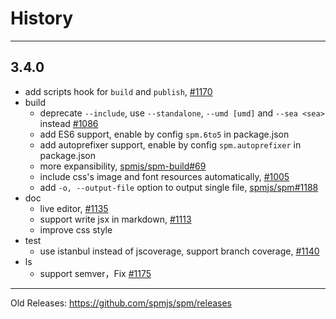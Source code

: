 # History

---

## 3.4.0

- add scripts hook for `build` and `publish`, [#1170](https://github.com/spmjs/spm/pull/1170)
- build
  - deprecate `--include`, use `--standalone`, `--umd [umd]` and `--sea <sea>` instead [#1086](https://github.com/spmjs/spm/issues/1086)
  - add ES6 support, enable by config `spm.6to5` in package.json
  - add autoprefixer support, enable by config `spm.autoprefixer` in package.json
  - more expansibility, [spmjs/spm-build#69](https://github.com/spmjs/spm-build/pull/69)
  - include css's image and font resources automatically, [#1005](https://github.com/spmjs/spm/issues/1005)
  - add `-o, --output-file` option to output single file, [spmjs/spm#1188](https://github.com/spmjs/spm/issues/1188)
- doc
  - live editor, [#1135](https://github.com/spmjs/spm/pull/1135)
  - support write jsx in markdown, [#1113](https://github.com/spmjs/spm/issues/1113)
  - improve css style
- test
  - use istanbul instead of jscoverage, support branch coverage, [#1140](https://github.com/spmjs/spm/pull/1140)
- ls
  - support semver，Fix [#1175](https://github.com/spmjs/spm/issues/1175)

---

Old Releases: https://github.com/spmjs/spm/releases

